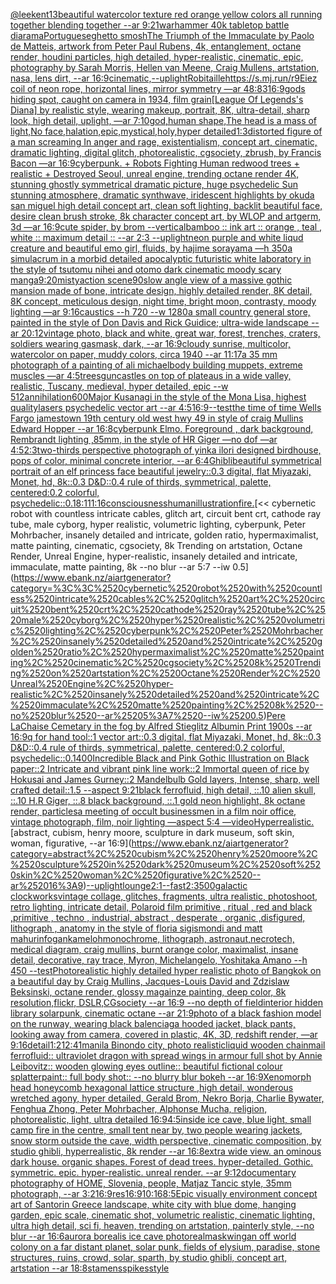 [@leekent13](https://www.ebank.nz/aiartgenerator?category=%40leekent13)[beautiful watercolor texture red orange yellow colors all running together blending together  --ar 9:21](https://www.ebank.nz/aiartgenerator?category=beautiful%2520watercolor%2520texture%2520red%2520orange%2520yellow%2520colors%2520all%2520running%2520together%2520blending%2520together%2520%2520--ar%25209%3A21)[warhammer 40k tabletop battle diarama](https://www.ebank.nz/aiartgenerator?category=warhammer%252040k%2520tabletop%2520battle%2520diarama)[Portuguese](https://www.ebank.nz/aiartgenerator?category=Portuguese)[ghetto smosh](https://www.ebank.nz/aiartgenerator?category=ghetto%2520smosh)[The Triumph of the Immaculate by Paolo de Matteis, artwork from Peter Paul Rubens, 4k, entanglement, octane render, houdini particles, high detailed, hyper-realistic, cinematic, epic, photography by Sarah Morris, Hellen van Meene, Craig Mullens, artstation, nasa, lens dirt, --ar 16:9](https://www.ebank.nz/aiartgenerator?category=The%2520Triumph%2520of%2520the%2520Immaculate%2520by%2520Paolo%2520de%2520Matteis%2C%2520artwork%2520from%2520Peter%2520Paul%2520Rubens%2C%25204k%2C%2520entanglement%2C%2520octane%2520render%2C%2520houdini%2520particles%2C%2520high%2520detailed%2C%2520hyper-realistic%2C%2520cinematic%2C%2520epic%2C%2520photography%2520by%2520Sarah%2520Morris%2C%2520Hellen%2520van%2520Meene%2C%2520Craig%2520Mullens%2C%2520artstation%2C%2520nasa%2C%2520lens%2520dirt%2C%2520--ar%252016%3A9)[cinematic,](https://www.ebank.nz/aiartgenerator?category=cinematic%2C)[--uplight](https://www.ebank.nz/aiartgenerator?category=--uplight)[Robitaille](https://www.ebank.nz/aiartgenerator?category=Robitaille)[https://s.mj.run/r9Eiez  coil of neon rope, horizontal lines, mirror symmetry —ar 48:83](https://www.ebank.nz/aiartgenerator?category=https%3A//s.mj.run/r9Eiez%2520%2520coil%2520of%2520neon%2520rope%2C%2520horizontal%2520lines%2C%2520mirror%2520symmetry%2520%E2%80%94ar%252048%3A83)[16:9](https://www.ebank.nz/aiartgenerator?category=16%3A9)[gods hiding spot, caught on camera in 1934, film grain](https://www.ebank.nz/aiartgenerator?category=gods%2520hiding%2520spot%2C%2520caught%2520on%2520camera%2520in%25201934%2C%2520film%2520grain)[[League Of Legends's Diana] by realistic style, wearing makeup, portrait, 8K, ultra-detail, sharp look, high detail, uplight, —ar 7:10](https://www.ebank.nz/aiartgenerator?category=%5BLeague%2520Of%2520Legends%27s%2520Diana%5D%2520by%2520realistic%2520style%2C%2520wearing%2520makeup%2C%2520portrait%2C%25208K%2C%2520ultra-detail%2C%2520sharp%2520look%2C%2520high%2520detail%2C%2520uplight%2C%2520%E2%80%94ar%25207%3A10)[god,human shape,The head is a mass of light,No face,halation,epic,mystical,holy,hyper detailed](https://www.ebank.nz/aiartgenerator?category=god%2Chuman%2520shape%2CThe%2520head%2520is%2520a%2520mass%2520of%2520light%2CNo%2520face%2Chalation%2Cepic%2Cmystical%2Choly%2Chyper%2520detailed)[1:3](https://www.ebank.nz/aiartgenerator?category=1%3A3)[distorted figure of a man screaming In anger and rage, existentialism, concept art, cinematic, dramatic lighting, digital glitch, photorealistic, cgsociety, zbrush, by Francis Bacon —ar 16:9](https://www.ebank.nz/aiartgenerator?category=distorted%2520figure%2520of%2520a%2520man%2520screaming%2520In%2520anger%2520and%2520rage%2C%2520existentialism%2C%2520concept%2520art%2C%2520cinematic%2C%2520dramatic%2520lighting%2C%2520digital%2520glitch%2C%2520photorealistic%2C%2520cgsociety%2C%2520zbrush%2C%2520by%2520Francis%2520Bacon%2520%E2%80%94ar%252016%3A9)[cyberpunk. + Robots Fighting Human redwood trees + realistic + Destroyed Seoul, unreal engine, trending octane render 4K, stunning ghostly symmetrical dramatic picture, huge psychedelic Sun stunning atmosphere, dramatic synthwave, iridescent highlights by okuda san miguel high detail concept art, clean soft lighting, backlit beautiful face, desire clean brush stroke, 8k character concept art, by WLOP and artgerm, 3d  —ar 16:9](https://www.ebank.nz/aiartgenerator?category=cyberpunk.%2520%2B%2520Robots%2520Fighting%2520Human%2520redwood%2520trees%2520%2B%2520realistic%2520%2B%2520Destroyed%2520Seoul%2C%2520unreal%2520engine%2C%2520trending%2520octane%2520render%25204K%2C%2520stunning%2520ghostly%2520symmetrical%2520dramatic%2520picture%2C%2520huge%2520psychedelic%2520Sun%2520stunning%2520atmosphere%2C%2520dramatic%2520synthwave%2C%2520iridescent%2520highlights%2520by%2520okuda%2520san%2520miguel%2520high%2520detail%2520concept%2520art%2C%2520clean%2520soft%2520lighting%2C%2520backlit%2520beautiful%2520face%2C%2520desire%2520clean%2520brush%2520stroke%2C%25208k%2520character%2520concept%2520art%2C%2520by%2520WLOP%2520and%2520artgerm%2C%25203d%2520%2520%E2%80%94ar%252016%3A9)[cute spider, by brom --vertical](https://www.ebank.nz/aiartgenerator?category=cute%2520spider%2C%2520by%2520brom%2520--vertical)[bamboo :: ink art :: orange , teal , white :: maximum detail :: --ar 2:3 --uplight](https://www.ebank.nz/aiartgenerator?category=bamboo%2520%3A%3A%2520ink%2520art%2520%3A%3A%2520orange%2520%2C%2520teal%2520%2C%2520white%2520%3A%3A%2520maximum%2520detail%2520%3A%3A%2520--ar%25202%3A3%2520--uplight)[neon purple and white liqud creature and beautiful emo girl, fluids, by hajime sorayama —h 350](https://www.ebank.nz/aiartgenerator?category=neon%2520purple%2520and%2520white%2520liqud%2520creature%2520and%2520beautiful%2520emo%2520girl%2C%2520fluids%2C%2520by%2520hajime%2520sorayama%2520%E2%80%94h%2520350)[a simulacrum in a morbid detailed apocalyptic futuristic white laboratory in the style of tsutomu nihei and otomo dark cinematic moody scary manga](https://www.ebank.nz/aiartgenerator?category=a%2520simulacrum%2520in%2520a%2520morbid%2520detailed%2520apocalyptic%2520futuristic%2520white%2520laboratory%2520in%2520the%2520style%2520of%2520tsutomu%2520nihei%2520and%2520otomo%2520dark%2520cinematic%2520moody%2520scary%2520manga)[9:20](https://www.ebank.nz/aiartgenerator?category=9%3A20)[misty](https://www.ebank.nz/aiartgenerator?category=misty)[action scene](https://www.ebank.nz/aiartgenerator?category=action%2520scene)[90s](https://www.ebank.nz/aiartgenerator?category=90s)[low angle view of a massive gothic mansion made of bone, intricate design, highly detailed render, 8K detail, 8K concept, meticulous design, night time, bright moon, contrasty, moody lighting —ar 9:16](https://www.ebank.nz/aiartgenerator?category=low%2520angle%2520view%2520of%2520a%2520massive%2520gothic%2520mansion%2520made%2520of%2520bone%2C%2520intricate%2520design%2C%2520highly%2520detailed%2520render%2C%25208K%2520detail%2C%25208K%2520concept%2C%2520meticulous%2520design%2C%2520night%2520time%2C%2520bright%2520moon%2C%2520contrasty%2C%2520moody%2520lighting%2520%E2%80%94ar%25209%3A16)[caustics --h 720 --w 1280](https://www.ebank.nz/aiartgenerator?category=caustics%2520--h%2520720%2520--w%25201280)[a small country general store, painted in the style of Don Davis and Rick Guidice; ultra-wide landscape --ar 20:12](https://www.ebank.nz/aiartgenerator?category=a%2520small%2520country%2520general%2520store%2C%2520painted%2520in%2520the%2520style%2520of%2520Don%2520Davis%2520and%2520Rick%2520Guidice%3B%2520ultra-wide%2520landscape%2520--ar%252020%3A12)[vintage photo, black and white, great war, forest, trenches, craters, soldiers wearing gasmask, dark, --ar 16:9](https://www.ebank.nz/aiartgenerator?category=vintage%2520photo%2C%2520black%2520and%2520white%2C%2520great%2520war%2C%2520forest%2C%2520trenches%2C%2520craters%2C%2520soldiers%2520wearing%2520gasmask%2C%2520dark%2C%2520--ar%252016%3A9)[cloudy sunrise, multicolor, watercolor on paper, muddy colors, circa 1940 --ar 11:17](https://www.ebank.nz/aiartgenerator?category=cloudy%2520sunrise%2C%2520multicolor%2C%2520watercolor%2520on%2520paper%2C%2520muddy%2520colors%2C%2520circa%25201940%2520--ar%252011%3A17)[a 35 mm photograph of a painting of ali michael](https://www.ebank.nz/aiartgenerator?category=a%252035%2520mm%2520photograph%2520of%2520a%2520painting%2520of%2520ali%2520michael)[body building muppets, extreme muscles —ar 4:5](https://www.ebank.nz/aiartgenerator?category=body%2520building%2520muppets%2C%2520extreme%2520muscles%2520%E2%80%94ar%25204%3A5)[trees](https://www.ebank.nz/aiartgenerator?category=trees)[gun](https://www.ebank.nz/aiartgenerator?category=gun)[castles on top of plateaus in a wide valley, realistic, Tuscany,  medieval, hyper detailed, epic --w 512](https://www.ebank.nz/aiartgenerator?category=castles%2520on%2520top%2520of%2520plateaus%2520in%2520a%2520wide%2520valley%2C%2520realistic%2C%2520Tuscany%2C%2520%2520medieval%2C%2520hyper%2520detailed%2C%2520epic%2520--w%2520512)[annihilation](https://www.ebank.nz/aiartgenerator?category=annihilation)[600](https://www.ebank.nz/aiartgenerator?category=600)[Major Kusanagi in the style of the Mona Lisa, highest quality](https://www.ebank.nz/aiartgenerator?category=Major%2520Kusanagi%2520in%2520the%2520style%2520of%2520the%2520Mona%2520Lisa%2C%2520highest%2520quality)[lasers psychedelic vector art --ar 4:5](https://www.ebank.nz/aiartgenerator?category=lasers%2520psychedelic%2520vector%2520art%2520--ar%25204%3A5)[16:9](https://www.ebank.nz/aiartgenerator?category=16%3A9)[--test](https://www.ebank.nz/aiartgenerator?category=--test)[the time of time Wells Fargo jamestown 19th century old west hwy 49 in style of craig Mullins Edward Hopper --ar 16:8](https://www.ebank.nz/aiartgenerator?category=the%2520time%2520of%2520time%2520Wells%2520Fargo%2520jamestown%252019th%2520century%2520old%2520west%2520hwy%252049%2520in%2520style%2520of%2520craig%2520Mullins%2520Edward%2520Hopper%2520--ar%252016%3A8)[cyberpunk Elmo. Foreground , dark background, Rembrandt lighting ,85mm, in the style of HR Giger —no dof —ar 4:5](https://www.ebank.nz/aiartgenerator?category=cyberpunk%2520Elmo.%2520Foreground%2520%2C%2520dark%2520background%2C%2520Rembrandt%2520lighting%2520%2C85mm%2C%2520in%2520the%2520style%2520of%2520HR%2520Giger%2520%E2%80%94no%2520dof%2520%E2%80%94ar%25204%3A5)[2:3](https://www.ebank.nz/aiartgenerator?category=2%3A3)[two-thirds perspective photograph of  yinka ilori designed birdhouse, pops of color, minimal concrete interior, --ar 6:4](https://www.ebank.nz/aiartgenerator?category=two-thirds%2520perspective%2520photograph%2520of%2520%2520yinka%2520ilori%2520designed%2520birdhouse%2C%2520pops%2520of%2520color%2C%2520minimal%2520concrete%2520interior%2C%2520--ar%25206%3A4)[Ghibli](https://www.ebank.nz/aiartgenerator?category=Ghibli)[beautiful symmetrical portrait of an elf princess face beautiful jewelry::0.3 digital, flat Miyazaki, Monet, hd, 8k::0.3 D&D::0.4 rule of thirds, symmetrical, palette, centered:0.2 colorful, psychedelic::0.1](https://www.ebank.nz/aiartgenerator?category=beautiful%2520symmetrical%2520portrait%2520of%2520an%2520elf%2520princess%2520face%2520beautiful%2520jewelry%3A%3A0.3%2520digital%2C%2520flat%2520Miyazaki%2C%2520Monet%2C%2520hd%2C%25208k%3A%3A0.3%2520D%26D%3A%3A0.4%2520rule%2520of%2520thirds%2C%2520symmetrical%2C%2520palette%2C%2520centered%3A0.2%2520colorful%2C%2520psychedelic%3A%3A0.1)[8:1](https://www.ebank.nz/aiartgenerator?category=8%3A1)[11:16](https://www.ebank.nz/aiartgenerator?category=11%3A16)[consciousness](https://www.ebank.nz/aiartgenerator?category=consciousness)[human](https://www.ebank.nz/aiartgenerator?category=human)[illustration](https://www.ebank.nz/aiartgenerator?category=illustration)[fire.](https://www.ebank.nz/aiartgenerator?category=fire.)[<< cybernetic robot with countless intricate cables, glitch art, circuit bent crt, cathode ray tube, male cyborg, hyper realistic, volumetric lighting, cyberpunk, Peter Mohrbacher, insanely detailed and intricate, golden ratio, hypermaximalist, matte painting, cinematic, cgsociety, 8k Trending on artstation, Octane Render, Unreal Engine, hyper-realistic, insanely detailed and intricate, immaculate, matte painting, 8k --no blur --ar 5:7 --iw 0.5](https://www.ebank.nz/aiartgenerator?category=%3C%3C%2520cybernetic%2520robot%2520with%2520countless%2520intricate%2520cables%2C%2520glitch%2520art%2C%2520circuit%2520bent%2520crt%2C%2520cathode%2520ray%2520tube%2C%2520male%2520cyborg%2C%2520hyper%2520realistic%2C%2520volumetric%2520lighting%2C%2520cyberpunk%2C%2520Peter%2520Mohrbacher%2C%2520insanely%2520detailed%2520and%2520intricate%2C%2520golden%2520ratio%2C%2520hypermaximalist%2C%2520matte%2520painting%2C%2520cinematic%2C%2520cgsociety%2C%25208k%2520Trending%2520on%2520artstation%2C%2520Octane%2520Render%2C%2520Unreal%2520Engine%2C%2520hyper-realistic%2C%2520insanely%2520detailed%2520and%2520intricate%2C%2520immaculate%2C%2520matte%2520painting%2C%25208k%2520--no%2520blur%2520--ar%25205%3A7%2520--iw%25200.5)[Pere LaChaise Cemetary in the fog  by Alfred Stieglitz Albumin Print 1900s --ar 16:9](https://www.ebank.nz/aiartgenerator?category=Pere%2520LaChaise%2520Cemetary%2520in%2520the%2520fog%2520%2520by%2520Alfred%2520Stieglitz%2520Albumin%2520Print%25201900s%2520--ar%252016%3A9)[q for hand tool::1 vector art::0.3 digital, flat Miyazaki, Monet, hd, 8k::0.3 D&D::0.4 rule of thirds, symmetrical, palette, centered:0.2 colorful, psychedelic::0.1](https://www.ebank.nz/aiartgenerator?category=q%2520for%2520hand%2520tool%3A%3A1%2520vector%2520art%3A%3A0.3%2520digital%2C%2520flat%2520Miyazaki%2C%2520Monet%2C%2520hd%2C%25208k%3A%3A0.3%2520D%26D%3A%3A0.4%2520rule%2520of%2520thirds%2C%2520symmetrical%2C%2520palette%2C%2520centered%3A0.2%2520colorful%2C%2520psychedelic%3A%3A0.1)[400](https://www.ebank.nz/aiartgenerator?category=400)[Incredible Black and Pink Gothic Illustration on Black paper::2 Intricate and vibrant pink line work::2 Immortal queen of rice by Hokusai and James Gurney::2 Mandelbulb Gold layers, Intense, sharp, well crafted detail::1.5 --aspect 9:21](https://www.ebank.nz/aiartgenerator?category=Incredible%2520Black%2520and%2520Pink%2520Gothic%2520Illustration%2520on%2520Black%2520paper%3A%3A2%2520Intricate%2520and%2520vibrant%2520pink%2520line%2520work%3A%3A2%2520Immortal%2520queen%2520of%2520rice%2520by%2520Hokusai%2520and%2520James%2520Gurney%3A%3A2%2520Mandelbulb%2520Gold%2520layers%2C%2520Intense%2C%2520sharp%2C%2520well%2520crafted%2520detail%3A%3A1.5%2520--aspect%25209%3A21)[black ferrofluid, high detail, ::.10 alien skull, ::.10 H.R Giger, ::.8 black background, ::.1 gold neon highlight, 8k octane render, particles](https://www.ebank.nz/aiartgenerator?category=black%2520ferrofluid%2C%2520high%2520detail%2C%2520%3A%3A.10%2520alien%2520skull%2C%2520%3A%3A.10%2520H.R%2520Giger%2C%2520%3A%3A.8%2520black%2520background%2C%2520%3A%3A.1%2520gold%2520neon%2520highlight%2C%25208k%2520octane%2520render%2C%2520particles)[a meeting of occult businessmen in a film noir office, vintage photograph, film, noir lighting —aspect 5:4 —video](https://www.ebank.nz/aiartgenerator?category=a%2520meeting%2520of%2520occult%2520businessmen%2520in%2520a%2520film%2520noir%2520office%2C%2520vintage%2520photograph%2C%2520film%2C%2520noir%2520lighting%2520%E2%80%94aspect%25205%3A4%2520%E2%80%94video)[Hyperrealistic.](https://www.ebank.nz/aiartgenerator?category=Hyperrealistic.)[abstract, cubism, henry moore, sculpture in dark museum, soft skin, woman, figurative, --ar 16:9](https://www.ebank.nz/aiartgenerator?category=abstract%2C%2520cubism%2C%2520henry%2520moore%2C%2520sculpture%2520in%2520dark%2520museum%2C%2520soft%2520skin%2C%2520woman%2C%2520figurative%2C%2520--ar%252016%3A9)[--uplight](https://www.ebank.nz/aiartgenerator?category=--uplight)[lounge](https://www.ebank.nz/aiartgenerator?category=lounge)[2:1](https://www.ebank.nz/aiartgenerator?category=2%3A1)[--fast](https://www.ebank.nz/aiartgenerator?category=--fast)[2:3](https://www.ebank.nz/aiartgenerator?category=2%3A3)[500](https://www.ebank.nz/aiartgenerator?category=500)[galactic clockworks](https://www.ebank.nz/aiartgenerator?category=galactic%2520clockworks)[vintage collage, glitches, fragments, ultra realistic, photoshoot, retro lighting, intricate detail, Polaroid film primitive , ritual , red and black ,primitive , techno , industrial, abstract , desperate , organic ,disfigured, lithograph , anatomy in the style of floria sigismondi and matt mahurin](https://www.ebank.nz/aiartgenerator?category=vintage%2520collage%2C%2520glitches%2C%2520fragments%2C%2520ultra%2520realistic%2C%2520photoshoot%2C%2520retro%2520lighting%2C%2520intricate%2520detail%2C%2520Polaroid%2520film%2520primitive%2520%2C%2520ritual%2520%2C%2520red%2520and%2520black%2520%2Cprimitive%2520%2C%2520techno%2520%2C%2520industrial%2C%2520abstract%2520%2C%2520desperate%2520%2C%2520organic%2520%2Cdisfigured%2C%2520lithograph%2520%2C%2520anatomy%2520in%2520the%2520style%2520of%2520floria%2520sigismondi%2520and%2520matt%2520mahurin)[fog](https://www.ebank.nz/aiartgenerator?category=fog)[an](https://www.ebank.nz/aiartgenerator?category=an)[kameloh](https://www.ebank.nz/aiartgenerator?category=kameloh)[monochrome, lithograph, astronaut,necrotech, medical diagram, craig mullins, burnt orange color, maximalist, insane detail, decorative, ray trace, Myron, Michelangelo, Yoshitaka Amano --h 450 --test](https://www.ebank.nz/aiartgenerator?category=monochrome%2C%2520lithograph%2C%2520astronaut%2Cnecrotech%2C%2520medical%2520diagram%2C%2520craig%2520mullins%2C%2520burnt%2520orange%2520color%2C%2520maximalist%2C%2520insane%2520detail%2C%2520decorative%2C%2520ray%2520trace%2C%2520Myron%2C%2520Michelangelo%2C%2520Yoshitaka%2520Amano%2520--h%2520450%2520--test)[Photorealistic highly detailed hyper realistic photo of Bangkok on a beautiful day by Craig Mullins, Jacques-Louis David and Zdzislaw Beksinski, octane render, glossy magainze painting, deep color, 8k resolution,flickr, DSLR,CGsociety  --ar 16:9 --no depth of field](https://www.ebank.nz/aiartgenerator?category=Photorealistic%2520highly%2520detailed%2520hyper%2520realistic%2520photo%2520of%2520Bangkok%2520on%2520a%2520beautiful%2520day%2520by%2520Craig%2520Mullins%2C%2520Jacques-Louis%2520David%2520and%2520Zdzislaw%2520Beksinski%2C%2520octane%2520render%2C%2520glossy%2520magainze%2520painting%2C%2520deep%2520color%2C%25208k%2520resolution%2Cflickr%2C%2520DSLR%2CCGsociety%2520%2520--ar%252016%3A9%2520--no%2520depth%2520of%2520field)[interior hidden library solarpunk, cinematic octane --ar 21:9](https://www.ebank.nz/aiartgenerator?category=interior%2520hidden%2520library%2520solarpunk%2C%2520cinematic%2520octane%2520--ar%252021%3A9)[photo of a black fashion model on the runway, wearing black balenciaga hooded jacket, black pants, looking away from camera, covered in plastic, 4K, 3D, redshift render, —ar 9:16](https://www.ebank.nz/aiartgenerator?category=photo%2520of%2520a%2520black%2520fashion%2520model%2520on%2520the%2520runway%2C%2520wearing%2520black%2520balenciaga%2520hooded%2520jacket%2C%2520black%2520pants%2C%2520looking%2520away%2520from%2520camera%2C%2520covered%2520in%2520plastic%2C%25204K%2C%25203D%2C%2520redshift%2520render%2C%2520%E2%80%94ar%25209%3A16)[detail](https://www.ebank.nz/aiartgenerator?category=detail)[1:2](https://www.ebank.nz/aiartgenerator?category=1%3A2)[12:41](https://www.ebank.nz/aiartgenerator?category=12%3A41)[manila Binondo city, photo realistic](https://www.ebank.nz/aiartgenerator?category=manila%2520Binondo%2520city%2C%2520photo%2520realistic)[liquid wooden chainmail ferrofluid:: ultraviolet dragon with spread wings in armour full shot by Annie Leibovitz:: wooden glowing eyes outline:: beautiful fictional colour splatterpaint:: full body shot:: --no blurry blur bokeh --ar 16:9](https://www.ebank.nz/aiartgenerator?category=liquid%2520wooden%2520chainmail%2520ferrofluid%3A%3A%2520ultraviolet%2520dragon%2520with%2520spread%2520wings%2520in%2520armour%2520full%2520shot%2520by%2520Annie%2520Leibovitz%3A%3A%2520wooden%2520glowing%2520eyes%2520outline%3A%3A%2520beautiful%2520fictional%2520colour%2520splatterpaint%3A%3A%2520full%2520body%2520shot%3A%3A%2520--no%2520blurry%2520blur%2520bokeh%2520--ar%252016%3A9)[Xenomorph head honeycomb hexagonal lattice structure  ,high detail, wonderous wretched agony, hyper detailed, Gerald Brom, Nekro Borja, Charlie Bywater, Fenghua Zhong, Peter Mohrbacher, Alphonse Mucha, religion, photorealistic, light, ultra detailed 16:9](https://www.ebank.nz/aiartgenerator?category=Xenomorph%2520head%2520honeycomb%2520hexagonal%2520lattice%2520structure%2520%2520%2Chigh%2520detail%2C%2520wonderous%2520wretched%2520agony%2C%2520hyper%2520detailed%2C%2520Gerald%2520Brom%2C%2520Nekro%2520Borja%2C%2520Charlie%2520Bywater%2C%2520Fenghua%2520Zhong%2C%2520Peter%2520Mohrbacher%2C%2520Alphonse%2520Mucha%2C%2520religion%2C%2520photorealistic%2C%2520light%2C%2520ultra%2520detailed%252016%3A9)[4:5](https://www.ebank.nz/aiartgenerator?category=4%3A5)[inside ice cave, blue light, small camp fire in the centre, small tent near by, two people wearing jackets, snow storm outside the cave, width perspective, cinematic composition, by studio ghibli, hyperrealistic, 8k render --ar 16:8](https://www.ebank.nz/aiartgenerator?category=inside%2520ice%2520cave%2C%2520blue%2520light%2C%2520small%2520camp%2520fire%2520in%2520the%2520centre%2C%2520small%2520tent%2520near%2520by%2C%2520two%2520people%2520wearing%2520jackets%2C%2520snow%2520storm%2520outside%2520the%2520cave%2C%2520width%2520perspective%2C%2520cinematic%2520composition%2C%2520by%2520studio%2520ghibli%2C%2520hyperrealistic%2C%25208k%2520render%2520--ar%252016%3A8)[extra wide view. an ominous dark house. organic shapes. Forest of dead trees. hyper-detailed. Gothic. symmetric. epic. hyper-realistic. unreal render. --ar 9:12](https://www.ebank.nz/aiartgenerator?category=extra%2520wide%2520view.%2520an%2520ominous%2520dark%2520house.%2520organic%2520shapes.%2520Forest%2520of%2520dead%2520trees.%2520hyper-detailed.%2520Gothic.%2520symmetric.%2520epic.%2520hyper-realistic.%2520unreal%2520render.%2520--ar%25209%3A12)[documentary photography of HOME, Slovenia, people, Matjaz Tancic style, 35mm photograph, --ar 3:2](https://www.ebank.nz/aiartgenerator?category=documentary%2520photography%2520of%2520HOME%2C%2520Slovenia%2C%2520people%2C%2520Matjaz%2520Tancic%2520style%2C%252035mm%2520photograph%2C%2520--ar%25203%3A2)[16:9](https://www.ebank.nz/aiartgenerator?category=16%3A9)[res](https://www.ebank.nz/aiartgenerator?category=res)[16:9](https://www.ebank.nz/aiartgenerator?category=16%3A9)[10:16](https://www.ebank.nz/aiartgenerator?category=10%3A16)[8:5](https://www.ebank.nz/aiartgenerator?category=8%3A5)[Epic visually environment concept art of Santorin Greece landscape, white city with blue dome, hanging garden, epic scale, cinematic shot, volumetric realistic, cinematic lighting, ultra high detail, sci fi, heaven,  trending on artstation, painterly style, --no blur --ar 16:6](https://www.ebank.nz/aiartgenerator?category=Epic%2520visually%2520environment%2520concept%2520art%2520of%2520Santorin%2520Greece%2520landscape%2C%2520white%2520city%2520with%2520blue%2520dome%2C%2520hanging%2520garden%2C%2520epic%2520scale%2C%2520cinematic%2520shot%2C%2520volumetric%2520realistic%2C%2520cinematic%2520lighting%2C%2520ultra%2520high%2520detail%2C%2520sci%2520fi%2C%2520heaven%2C%2520%2520trending%2520on%2520artstation%2C%2520painterly%2520style%2C%2520--no%2520blur%2520--ar%252016%3A6)[aurora borealis ice cave photoreal](https://www.ebank.nz/aiartgenerator?category=aurora%2520borealis%2520ice%2520cave%2520photoreal)[mask](https://www.ebank.nz/aiartgenerator?category=mask)[wing](https://www.ebank.nz/aiartgenerator?category=wing)[an off world colony on a far distant planet, solar punk, fields of elysium, paradise, stone structures, ruins, crowd, solar, sparth, by studio ghibli, concept art, artstation --ar 18:8](https://www.ebank.nz/aiartgenerator?category=an%2520off%2520world%2520colony%2520on%2520a%2520far%2520distant%2520planet%2C%2520solar%2520punk%2C%2520fields%2520of%2520elysium%2C%2520paradise%2C%2520stone%2520structures%2C%2520ruins%2C%2520crowd%2C%2520solar%2C%2520sparth%2C%2520by%2520studio%2520ghibli%2C%2520concept%2520art%2C%2520artstation%2520--ar%252018%3A8)[stamens](https://www.ebank.nz/aiartgenerator?category=stamens)[spikes](https://www.ebank.nz/aiartgenerator?category=spikes)[style](https://www.ebank.nz/aiartgenerator?category=style)